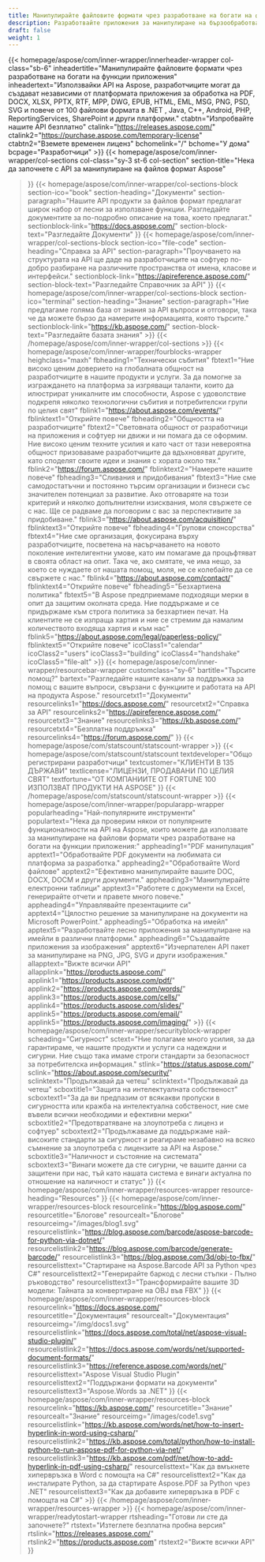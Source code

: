 ```yaml
---
title: Манипулирайте файловите формати чрез разработване на богати на функции приложения
description: Разработвайте приложения за манипулиране на бързообработващи файлови формати, като използвате API на Aspose за .NET, Java, C++, Android, PHP, ReportingServices и други платформи.
draft: false
weight: 1
---
```

{{< homepage/aspose/com/inner-wrapper/innerheader-wrapper col-class="sb-6"
inheadertitle="Манипулирайте файловите формати чрез разработване на богати на функции приложения"
inheadertext="Използвайки API на Aspose, разработчиците могат да създават независими от платформата приложения за обработка на PDF, DOCX, XLSX, PPTX, RTF, MPP, DWG, EPUB, HTML, EML, MSG, PNG, PSD, SVG и повече от 100 файлови формата в .NET , Java, C++, Android, PHP, ReportingServices, SharePoint и други платформи."
ctabtn="Изпробвайте нашите API безплатно"
ctalink="https://releases.aspose.com/"
ctalink2="https://purchase.aspose.com/temporary-license"
ctabtn2="Вземете временен лиценз"
bchomelink="/"
bchome="У дома"
bcpage="Разработчици" >}}
{{< homepage/aspose/com/inner-wrapper/col-sections
col-class="sy-3 st-6 col-section"
section-title="Нека да започнете с API за манипулиране на файлов формат Aspose"
>}}
{{< homepage/aspose/com/inner-wrapper/col-sections-block section-ico="book"
section-heading="Документи"
section-paragraph="Нашите API продукти за файлов формат предлагат широк набор от лесни за използване функции. Разгледайте документите за по-подробно описание на това, което предлагат."
sectionblock-link="https://docs.aspose.com/"
section-block-text="Разгледайте Документи"
>}}
{{< homepage/aspose/com/inner-wrapper/col-sections-block section-ico="file-code"
section-heading="Справка за API"
section-paragraph="Проучването на структурата на API ще даде на разработчиците на софтуер по-добро разбиране на различните пространства от имена, класове и интерфейси."
sectionblock-link="https://apireference.aspose.com/"
section-block-text="Разгледайте Справочник за API"
>}}
{{< homepage/aspose/com/inner-wrapper/col-sections-block
section-ico="terminal"
section-heading="Знание"
section-paragraph="Ние предлагаме голяма база от знания за API въпроси и отговори, така че да можете бързо да намерите информацията, която търсите."
sectionblock-link="https://kb.aspose.com/"
section-block-text="Разгледайте базата знания" >}}
{{< /homepage/aspose/com/inner-wrapper/col-sections >}}
 {{< homepage/aspose/com/inner-wrapper/fourblocks-wrapper
 heighclass="maxh"
 fbheading1="Технически събития"
 fbtext1="Ние високо ценим доверието на глобалната общност на разработчиците в нашите продукти и услуги. За да помогне за изграждането на платформа за изгряващи таланти, които да илюстрират уникалните им способности, Aspose с удоволствие подкрепя няколко технологични събития и потребителски групи по целия свят"
 fblink1="https://about.aspose.com/events/"
 fblinktext1="Открийте повече"
 fbheading2="Общността на разработчиците"
 fbtext2="Световната общност от разработчици на приложения и софтуер ни движи и ни помага да се оформим. Ние високо ценим техните усилия и като част от тази невероятна общност призоваваме разработчиците да вдъхновяват другите, като споделят своите идеи и знания с хората около тях."
 fblink2="https://forum.aspose.com/"
 fblinktext2="Намерете нашите повече"
 fbheading3="Сливания и придобивания"
 fbtext3="Ние сме самодостатъчни и постоянно търсим организации и бизнеси със значителен потенциал за развитие. Ако отговаряте на този критерий и няколко допълнителни изисквания, моля свържете се с нас. Ще се радваме да поговорим с вас за перспективите за придобиване."
 fblink3="https://about.aspose.com/acquisition/"
 fblinktext3="Открийте повече"
 fbheading4="Групови спонсорства"
 fbtext4="Ние сме организация, фокусирана върху разработчиците, посветена на насърчаването на новото поколение интелигентни умове, като им помагаме да процъфтяват в своята област на опит. Така че, ако смятате, че има нещо, за което се нуждаете от нашата помощ, моля, не се колебайте да се свържете с нас."
 fblink4="https://about.aspose.com/contact/"
 fblinktext4="Открийте повече"
 fbheading5="Безхартиена политика"
 fbtext5="В Aspose предприемаме подходящи мерки в опит да защитим околната среда. Ние поддържаме и се придържаме към строга политика за безхартиен печат. На клиентите не се изпраща хартия и ние се стремим да намалим количеството входяща хартия и към нас"
 fblink5="https://about.aspose.com/legal/paperless-policy/"
 fblinktext5="Открийте повече"
 icoClass1="calendar" icoClass2="users" icoClass3="building" icoClass4="handshake" icoClass5="file-alt" >}} 
 {{< homepage/aspose/com/inner-wrapper/resourcebar-wrapper customclass="sy-6"
 bartitle="Търсите помощ?"
 bartext="Разгледайте нашите канали за поддръжка за помощ с вашите въпроси, свързани с функциите и работата на API на продукта Aspose."
 resourcetxt1="Документи"
 resourcelinks1="https://docs.aspose.com/"
 resourcetxt2="Справка за API"
 resourcelinks2="https://apireference.aspose.com/"
 resourcetxt3="Знание"
 resourcelinks3="https://kb.aspose.com/"
 resourcetxt4="Безплатна поддръжка"
 resourcelinks4="https://forum.aspose.com/"
 >}}
 {{< homepage/aspose/com/statscount/statscount-wrapper >}}
{{< homepage/aspose/com/statscount/statscount
textdeveloper="Общо регистрирани разработчици"
textcustomer="КЛИЕНТИ В 135 ДЪРЖАВИ"
textlicense="ЛИЦЕНЗИ, ПРОДАВАНИ ПО ЦЕЛИЯ СВЯТ"
textfortune="ОТ КОМПАНИИТЕ ОТ FORTUNE 100 ИЗПОЛЗВАТ ПРОДУКТИ НА ASPOSE"
>}}
{{< /homepage/aspose/com/statscount/statscount-wrapper >}}
{{< homepage/aspose/com/inner-wrapper/popularapp-wrapper
popularheading="Най-популярните инструменти"
populartext="Нека да проверим някои от популярните функционалности на API на Aspose, които можете да използвате за манипулиране на файлови формати чрез разработване на богати на функции приложения:"
appheading1="PDF манипулация"
apptext1="Обработвайте PDF документи на любимата си платформа за разработка."
appheading2="Обработвайте Word файлове"
apptext2="Ефективно манипулирайте вашите DOC, DOCX, DOCM и други документи."
appheading3="Манипулирайте електронни таблици"
apptext3="Работете с документи на Excel, генерирайте отчети и правете много повече."
appheading4="Управлявайте презентациите си"
apptext4="Цялостно решение за манипулиране на документи на Microsoft PowerPoint."
appheading5="Обработка на имейл"
apptext5="Разработвайте лесно приложения за манипулиране на имейли в различни платформи."
appheading6="Създавайте приложения за изображения"
apptext6="Изчерпателен API пакет за манипулиране на PNG, JPG, SVG и други изображения."
allapptext="Вижте всички API"
allapplink="https://products.aspose.com/" applink1="https://products.aspose.com/pdf/" applink2="https://products.aspose.com/words/" applink3="https://products.aspose.com/cells/" applink4="https://products.aspose.com/slides/" applink5="https://products.aspose.com/email/" applink5="https://products.aspose.com/imaging/" >}}
{{< homepage/aspose/com/inner-wrapper/securityblock-wrapper
scheading="Сигурност"
sctext="Ние полагаме много усилия, за да гарантираме, че нашите продукти и услуги са надеждни и сигурни. Ние също така имаме строги стандарти за безопасност за потребителска информация."
stlink="https://status.aspose.com/"  sclink="https://about.aspose.com/security/"
sclinktext="Продължавай да четеш"
sclinktext="Продължавай да четеш"
scboxtitle1="Защита на интелектуалната собственост"
scboxtext1="За да ви предпазим от всякакви пропуски в сигурността или кражба на интелектуална собственост, ние сме въвели всички необходими и ефективни мерки"
scboxtitle2="Предотвратяване на злоупотреба с лиценз и софтуер"
scboxtext2="Продължаваме да поддържаме най-високите стандарти за сигурност и реагираме незабавно на всяко съмнение за злоупотреба с лицензите за API на Aspose."
scboxtitle3="Наличност и състояние на системата"
scboxtext3="Винаги можете да сте сигурни, че вашите данни са защитени при нас, тъй като нашата система е винаги актуална по отношение на наличност и статус"
>}}
{{< homepage/aspose/com/inner-wrapper/resources-wrapper
resource-heading="Resources"
>}}
{{< homepage/aspose/com/inner-wrapper/resources-block resourcelink="https://blog.aspose.com/"
resourcetitle="Блогове"
resourcealt="Блогове"
resourceimg="/images/blog1.svg"
resourcelistlink="https://blog.aspose.com/barcode/aspose-barcode-for-python-via-dotnet/"
resourcelistlink2="https://blog.aspose.com/barcode/generate-barcode/"
resourcelistlink3="https://blog.aspose.com/3d/obj-to-fbx/"
resourcelisttext="Стартиране на Aspose.Barcode API за Python чрез C#"
resourcelisttext2="Генерирайте баркод с лесни стъпки - Пълно ръководство"
resourcelisttext3="Трансформирайте вашите 3D модели: Тайната за конвертиране на OBJ във FBX"
>}}
{{< homepage/aspose/com/inner-wrapper/resources-block
resourcelink="https://docs.aspose.com/"
resourcetitle="Документация"
resourcealt="Документация"
resourceimg="/img/docs1.svg"
resourcelistlink="https://docs.aspose.com/total/net/aspose-visual-studio-plugin/"
resourcelistlink2="https://docs.aspose.com/words/net/supported-document-formats/"
resourcelistlink3="https://reference.aspose.com/words/net/"
resourcelisttext="Aspose Visual Studio Plugin"
resourcelisttext2="Поддържани формати на документи"
resourcelisttext3="Aspose.Words за .NET"
>}}
{{< homepage/aspose/com/inner-wrapper/resources-block
resourcelink="https://kb.aspose.com/"
resourcetitle="Знание"
resourcealt="Знание"
resourceimg="/images/code1.svg"
resourcelistlink="https://kb.aspose.com/words/net/how-to-insert-hyperlink-in-word-using-csharp/"
resourcelistlink2="https://kb.aspose.com/total/python/how-to-install-python-to-run-aspose-pdf-for-python-via-net/"
resourcelistlink3="https://kb.aspose.com/pdf/net/how-to-add-hyperlink-in-pdf-using-csharp/"
resourcelisttext="Как да вмъкнете хипервръзка в Word с помощта на C#"
resourcelisttext2="Как да инсталирате Python, за да стартирате Aspose.PDF за Python чрез .NET"
resourcelisttext3="Как да добавите хипервръзка в PDF с помощта на C#" >}}
{{< /homepage/aspose/com/inner-wrapper/resources-wrapper >}}
{{< homepage/aspose/com/inner-wrapper/readytostart-wrapper
rtsheading="Готови ли сте да започнете?"
rtstext="Изтеглете безплатна пробна версия"
rtslink="https://releases.aspose.com/"
rtslink2="https://products.aspose.com"
rtstext2="Вижте всички API"
>}}
